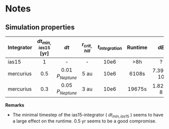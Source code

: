 # Notes

## Simulation properties

| Integrator  | $dt_{min,ias15}$ [yr]| $dt$             | $r_{crit,hill}$   | $t_{integration}$   | Runtime |   $dE$   |
|:------------|:--------------------:|:----------------:|:-----------------:|:-------------------:|:-------:|:--------:|
|ias15        | 1                    |   -              |         -         |          10e6       |   >8h   |    ?     |
|mercurius    | 0.5                  |0.01 $P_{Neptune}$|        5 au       |          10e6       |  6108s  | 7.39e-10 |
|mercurius    | 0.3                  |0.05 $P_{Neptune}$|        3 au       |          10e6       | 19675s  | 1.82e-8  |  

**Remarks**
- The minimal timestep of the ias15-integrator ( $dt_{min,ias15}$ ) seems to have a large effect on the runtime. 0.5 yr seems to be a good compromise.